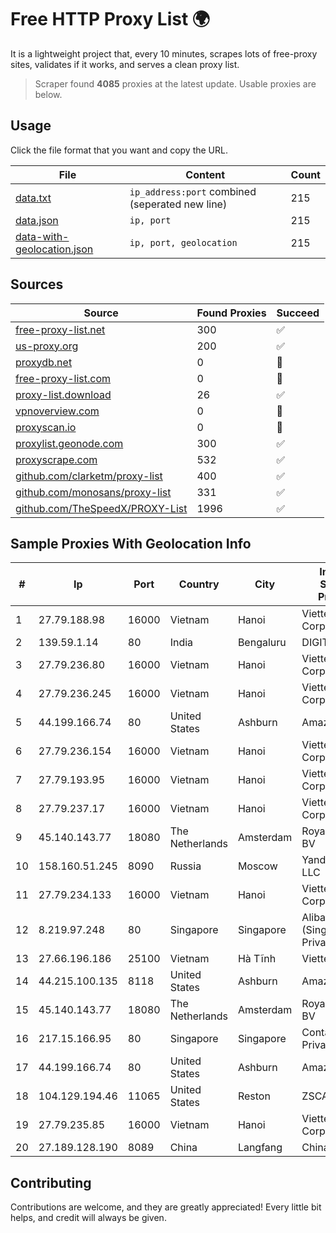 
# Free HTTP Proxy List 🌍

It is a lightweight project that, every 10 minutes, scrapes lots of free-proxy sites, validates if it works, and serves a clean proxy list.


> Scraper found **4085** proxies at the latest update. Usable proxies are below.

## Usage

Click the file format that you want and copy the URL.


|File|Content|Count|
|----|-------|-----|
|[data.txt](https://raw.githubusercontent.com/themiralay/Proxy-List-World/master/data.txt)|`ip_address:port` combined (seperated new line)|215|
|[data.json](https://raw.githubusercontent.com/themiralay/Proxy-List-World/master/data.json)|`ip, port`|215|
|[data-with-geolocation.json](https://raw.githubusercontent.com/themiralay/Proxy-List-World/master/data-with-geolocation.json)|`ip, port, geolocation`|215|

## Sources

|Source|Found Proxies|Succeed|
|------|-------------|-------|
|[free-proxy-list.net](https://free-proxy-list.net)|300|✅|
|[us-proxy.org](https://www.us-proxy.org)|200|✅|
|[proxydb.net](http://proxydb.net)|0|🚫|
|[free-proxy-list.com](https://free-proxy-list.com/?page=&port=&type%5B%5D=http&type%5B%5D=https&up_time=0&search=Search)|0|🚫|
|[proxy-list.download](https://www.proxy-list.download/HTTP)|26|✅|
|[vpnoverview.com](https://vpnoverview.com/privacy/anonymous-browsing/free-proxy-servers)|0|🚫|
|[proxyscan.io](https://www.proxyscan.io)|0|🚫|
|[proxylist.geonode.com](https://proxylist.geonode.com/api/proxy-list?limit=300&page=1&sort_by=lastChecked&sort_type=desc&protocols=http,https)|300|✅|
|[proxyscrape.com](https://api.proxyscrape.com/v2/?request=displayproxies&protocol=http&timeout=10000&country=all&ssl=all&anonymity=all)|532|✅|
|[github.com/clarketm/proxy-list](https://raw.githubusercontent.com/clarketm/proxy-list/master/proxy-list-raw.txt)|400|✅|
|[github.com/monosans/proxy-list](https://raw.githubusercontent.com/monosans/proxy-list/main/proxies/http.txt)|331|✅|
|[github.com/TheSpeedX/PROXY-List](https://raw.githubusercontent.com/TheSpeedX/PROXY-List/master/http.txt)|1996|✅|


## Sample Proxies With Geolocation Info

|#|Ip|Port|Country|City|Internet Service Provider|
|-|--|----|-------|----|-------------------------|
|1|27.79.188.98|16000|Vietnam|Hanoi|Viettel Corporation|
|2|139.59.1.14|80|India|Bengaluru|DIGITALOCEAN|
|3|27.79.236.80|16000|Vietnam|Hanoi|Viettel Corporation|
|4|27.79.236.245|16000|Vietnam|Hanoi|Viettel Corporation|
|5|44.199.166.74|80|United States|Ashburn|Amazon.com|
|6|27.79.236.154|16000|Vietnam|Hanoi|Viettel Corporation|
|7|27.79.193.95|16000|Vietnam|Hanoi|Viettel Corporation|
|8|27.79.237.17|16000|Vietnam|Hanoi|Viettel Corporation|
|9|45.140.143.77|18080|The Netherlands|Amsterdam|RoyaleHosting BV|
|10|158.160.51.245|8090|Russia|Moscow|Yandex.Cloud LLC|
|11|27.79.234.133|16000|Vietnam|Hanoi|Viettel Corporation|
|12|8.219.97.248|80|Singapore|Singapore|Alibaba Cloud (Singapore) Private Limited|
|13|27.66.196.186|25100|Vietnam|Hà Tĩnh|Viettel Group|
|14|44.215.100.135|8118|United States|Ashburn|Amazon.com|
|15|45.140.143.77|18080|The Netherlands|Amsterdam|RoyaleHosting BV|
|16|217.15.166.95|80|Singapore|Singapore|Contabo Asia Private Limited|
|17|44.199.166.74|80|United States|Ashburn|Amazon.com|
|18|104.129.194.46|11065|United States|Reston|ZSCALER, INC.|
|19|27.79.235.85|16000|Vietnam|Hanoi|Viettel Corporation|
|20|27.189.128.190|8089|China|Langfang|Chinanet|



## Contributing

Contributions are welcome, and they are greatly appreciated! Every
little bit helps, and credit will always be given.

